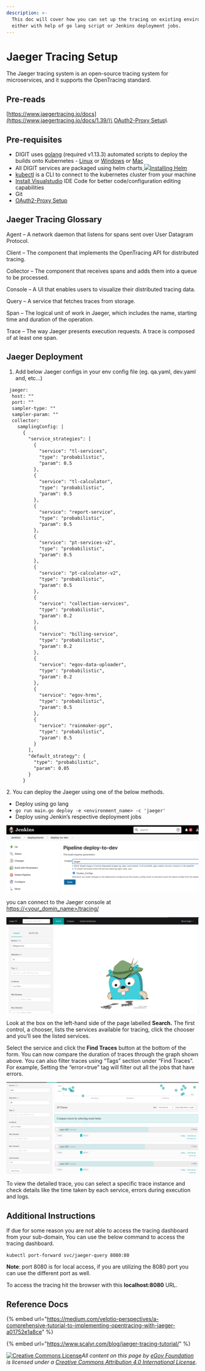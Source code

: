 ```yaml
---
description: >-
  This doc will cover how you can set up the tracing on existing environments
  either with help of go lang script or Jenkins deployment jobs.
---
```


# Jaeger Tracing Setup

The Jaeger tracing system is an open-source tracing system for microservices, and it supports the OpenTracing standard.



## Pre-reads

[https://www.jaegertracing.io/docs](https://www.jaegertracing.io/docs/1.39/)\
[OAuth2-Proxy Setup](https://core.digit.org/guides/operations-guide/oauth2-proxy-setup)\


## Pre-requisites <a href="#prerequisites" id="prerequisites"></a>

* DIGIT uses [golang](https://golang.org/doc/install#download) (required v1.13.3) automated scripts to deploy the builds onto Kubernetes - [Linux](https://golang.org/dl/go1.13.3.linux-amd64.tar.gz) or [Windows](https://golang.org/dl/go1.13.3.windows-amd64.msi) or [Mac](https://golang.org/dl/go1.13.3.darwin-amd64.pkg)
* All DIGIT services are packaged using helm charts[ ![](https://helm.sh/img/favicon-152.png)Installing Helm](https://helm.sh/docs/intro/install/)
* [kubectl](https://kubernetes.io/docs/tasks/tools/install-kubectl-linux/) is a CLI to connect to the kubernetes cluster from your machine
* [Install Visualstudio](https://code.visualstudio.com/download) IDE Code for better code/configuration editing capabilities
* Git
* [OAuth2-Proxy Setup](https://core.digit.org/guides/operations-guide/oauth2-proxy-setup)

## Jaeger Tracing Glossary <a href="#jaeger-tracing-glossary" id="jaeger-tracing-glossary"></a>

Agent – A network daemon that listens for spans sent over User Datagram Protocol.

Client – The component that implements the OpenTracing API for distributed tracing.

Collector – The component that receives spans and adds them into a queue to be processed.

Console – A UI that enables users to visualize their distributed tracing data.

Query – A service that fetches traces from storage.

Span – The logical unit of work in Jaeger, which includes the name, starting time and duration of the operation.

Trace – The way Jaeger presents execution requests. A trace is composed of at least one span.

## Jaeger Deployment <a href="#jaeger-deployment" id="jaeger-deployment"></a>

1. Add below Jaeger configs in your env config file (eg. qa.yaml, dev.yaml and, etc…)

```
 jaeger:
  host: ""
  port: ""
  sampler-type: ""
  sampler-param: ""
  collector:
    samplingConfig: |
      {
        "service_strategies": [
          {
            "service": "tl-services",
            "type": "probabilistic",
            "param": 0.5
          },
          {
            "service": "tl-calculator",
            "type": "probabilistic",
            "param": 0.5
          },
          {
            "service": "report-service",
            "type": "probabilistic",
            "param": 0.5
          },
          {
            "service": "pt-services-v2",
            "type": "probabilistic",
            "param": 0.5
          },
          {
            "service": "pt-calculator-v2",
            "type": "probabilistic",
            "param": 0.5
          },
          {
            "service": "collection-services",
            "type": "probabilistic",
            "param": 0.2
          },
          {
            "service": "billing-service",
            "type": "probabilistic",
            "param": 0.2
          },
          {
            "service": "egov-data-uploader",
            "type": "probabilistic",
            "param": 0.2
          },
          {
            "service": "egov-hrms",
            "type": "probabilistic",
            "param": 0.5
          },
          {
            "service": "rainmaker-pgr",
            "type": "probabilistic",
            "param": 0.5
          }
        ],
        "default_strategy": {
          "type": "probabilistic",
          "param": 0.05
        }
      }
```

2\. You can deploy the Jaeger using one of the below methods.

* Deploy using go lang
* `go run main.go deploy -e <environment_name> -c 'jaeger'`
* Deploy using Jenkin’s respective deployment jobs

![](<../../../.gitbook/assets/image (240).png>)

you can connect to the Jaeger console at [https://\<your\_domin\_name>/tracing/](https://egov-micro-qa.egovernments.org/tracing/search)

![](<../../../.gitbook/assets/image (157).png>)

Look at the box on the left-hand side of the page labelled **Search.** The first control, a chooser, lists the services available for tracing, click the chooser and you’ll see the listed services.

Select the service and click the **Find Traces** button at the bottom of the form. You can now compare the duration of traces through the graph shown above. You can also filter traces using “Tags” section under “Find Traces”. For example, Setting the “error=true” tag will filter out all the jobs that have errors.

![](<../../../.gitbook/assets/image (139).png>)

To view the detailed trace, you can select a specific trace instance and check details like the time taken by each service, errors during execution and logs.

## Additional Instructions

If due for some reason you are not able to access the tracing dashboard from your sub-domain, You can use the below command to access the tracing dashboard.

```
kubectl port-forward svc/jaeger-query 8080:80
```

**Note**: port 8080 is for local access, if you are utilizing the 8080 port you can use the different port as well.

To access the tracing hit the browser with this **localhost:8080** URL.

## **Reference Docs**

{% embed url="https://medium.com/velotio-perspectives/a-comprehensive-tutorial-to-implementing-opentracing-with-jaeger-a01752e1a8ce" %}

{% embed url="https://www.scalyr.com/blog/jaeger-tracing-tutorial/" %}

[![Creative Commons License](https://i.creativecommons.org/l/by/4.0/80x15.png)_​_](http://creativecommons.org/licenses/by/4.0/)_All content on this page by_ [_eGov Foundation_](https://egov.org.in/) _is licensed under a_ [_Creative Commons Attribution 4.0 International License_](http://creativecommons.org/licenses/by/4.0/)_._
